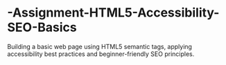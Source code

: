 # -Assignment-HTML5-Accessibility-SEO-Basics
Building a basic web page using HTML5 semantic tags, applying accessibility best practices and beginner-friendly SEO principles.
